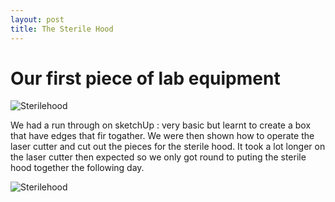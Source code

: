 ```yaml
---
layout: post
title: The Sterile Hood
---
```



# Our first piece of lab equipment

 ![Sterilehood](https://github.com/dcandyce/dcandyce.github.io/blob/master/images/IMG_1269.JPG)

We had a run through on sketchUp : very basic but learnt to create a box that have edges that fir togather.
We were then shown how to operate the laser cutter and cut out the pieces for the sterile hood.
It took a lot longer on the laser cutter then expected so we only got round to puting the sterile hood together the following day.

![Sterilehood](https://github.com/dcandyce/dcandyce.github.io/blob/master/images/sterilehood3.jpg)
